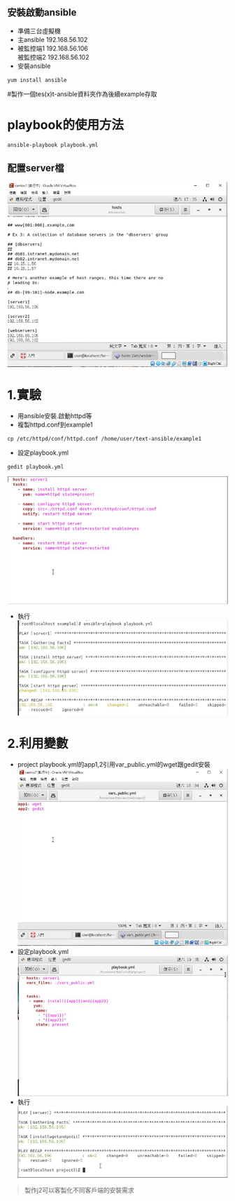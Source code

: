 ## 安裝啟動ansible
* 準備三台虛擬機  
* 主ansible 192.168.56.102  
* 被監控端1 192.168.56.106  
  被監控端2 192.168.56.102    
* 安裝ansible  
```
yum install ansible  
```
#製作一個tes(x)t-ansible資料夾作為後續example存取  
# playbook的使用方法  
```
ansible-playbook playbook.yml  
```
## 配置server檔  
![image](https://github.com/sleepy9487/linux1/blob/master/linux%20images/ansible%20server%E9%85%8D%E7%BD%AE.JPG) 
# 1.實驗   
* 用ansible安裝.啟動httpd等  
* 複製httpd.conf到example1 
```
cp /etc/httpd/conf/httpd.conf /home/user/text-ansible/example1  
```
* 設定playbook.yml 
```
gedit playbook.yml   
```
![image](https://github.com/sleepy9487/linux1/blob/master/linux%20images/ansible-example1-playbook.JPG)
* 執行  
![image](https://github.com/sleepy9487/linux1/blob/master/linux%20images/ansible-example1%E6%88%90%E5%8A%9F.JPG)
# 2.利用變數  
* project playbook.yml的app1,2引用var_public.yml的wget跟gedit安裝  
![image](https://github.com/sleepy9487/linux1/blob/master/linux%20images/ansible-project3-var_public.yml.JPG)
* 設定playbook.yml  
![image](https://github.com/sleepy9487/linux1/blob/master/linux%20images/ansible-project3-playbook.JPG)
* 執行  
![image](https://github.com/sleepy9487/linux1/blob/master/linux%20images/ansible-project3%E6%88%90%E5%8A%9F.JPG)
>製作j2可以客製化不同客戶端的安裝需求  
